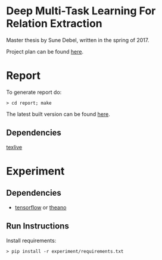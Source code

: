 # Deep Multi-Task Learning For Relation Extraction

Master thesis by Sune Debel, written in the spring of 2017.

Project plan can be found [here](https://app.teamweek.com/#p/dwtqvjq2igcforiqfiex).

# Report
To generate report do:

    > cd report; make

The latest built version can be found [here](https://github.com/suned/thesis/raw/master/report/sune_debel_master_thesis.pdf).
## Dependencies
[texlive](https://www.tug.org/texlive/)

# Experiment
## Dependencies
 - [tensorflow](https://www.tensorflow.org/install/) or [theano](http://deeplearning.net/software/theano/install.html)

## Run Instructions
Install requirements:

    > pip install -r experiment/requirements.txt

